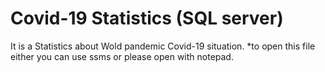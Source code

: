 # Covid-19 Statistics (SQL server)
 It is a Statistics about Wold pandemic Covid-19 situation. 
*to open this file either you can use ssms or please open with notepad.
